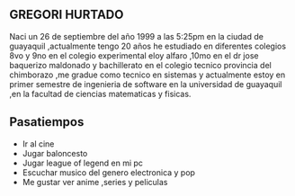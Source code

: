 ## GREGORI HURTADO
Naci un 26 de septiembre del año 1999 a las 5:25pm en la ciudad de guayaquil ,actualmente tengo 20 años he estudiado en diferentes colegios
8vo y 9no en el colegio experimental eloy alfaro ,10mo en el dr jose baquerizo maldonado y bachillerato en el colegio tecnico provincia del chimborazo ,me gradue como tecnico en sistemas y actualmente estoy en primer semestre de ingenieria de software en la universidad de guayaquil ,en la facultad de ciencias matematicas y fisicas.

<marqueen><h2>Pasatiempos</h2><marqueen>
<ul>
	<li>Ir al cine</li>
  <li>Jugar baloncesto</li>
	<li>Jugar league of legend en mi pc</li>
	<li>Escuchar musico del genero electronica y pop</li>
  <li>Me gustar ver anime ,series y peliculas</li>
<ul>

